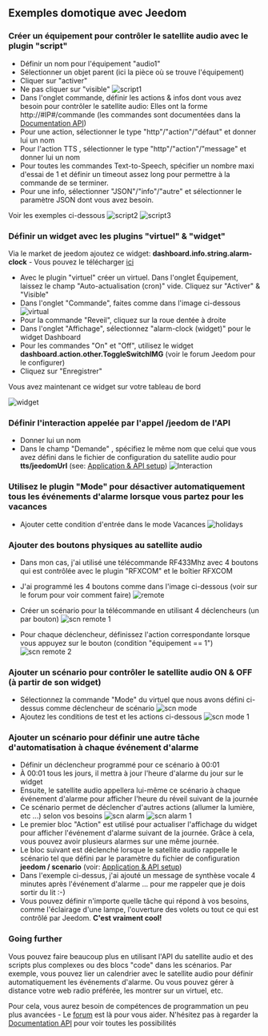 ## Exemples domotique avec Jeedom

### Créer un équipement pour contrôler le satellite audio avec le plugin "script"
 - Définir un nom  pour l'équipement "audio1"
 - Sélectionner un objet parent (ici la pièce où se trouve l'équipement)
 - Cliquer sur "activer"
 - Ne pas cliquer sur "visible"
![script1](https://github.com/diving91/web-radio/blob/master/jeedom/script%201.png)
- Dans l'onglet commande, définir les actions & infos dont vous avez besoin pour contrôler le satellite audio: Elles ont la forme http://#IP#/commande (les commandes sont documentées dans la [Documentation API](https://github.com/diving91/web-radio/blob/master/doc/api.md))
- Pour une action, sélectionner le type "http"/"action"/"défaut" et donner lui un nom
- Pour l'action TTS , sélectionner le type "http"/"action"/"message" et donner lui un nom
- Pour toutes les commandes Text-to-Speech, spécifier un nombre maxi d'essai de 1 et définir un timeout assez long pour permettre à la commande de se terminer.
- Pour une info, sélectionner "JSON"/"info"/"autre" et sélectionner le paramètre JSON dont vous avez besoin.
 
 Voir les exemples ci-dessous
![script2](https://github.com/diving91/web-radio/blob/master/jeedom/script%202.png)
![script3](https://github.com/diving91/web-radio/blob/master/jeedom/script%203.png)

### Définir un widget avec les plugins "virtuel" & "widget" 
Via le market de jeedom ajoutez ce widget: **dashboard.info.string.alarm-clock** - Vous pouvez le télécharger [ici](https://www.jeedom.com/market/core/php/downloadFile.php?id=1872&version=stable)
- Avec le plugin "virtuel" créer un virtuel. Dans l'onglet Équipement, laissez le champ "Auto-actualisation (cron)" vide. Cliquez sur "Activer" & "Visible"  
- Dans l'onglet "Commande", faites comme dans l'image ci-dessous![virtual](https://github.com/diving91/web-radio/blob/master/jeedom/virt%201.png)
- Pour la commande "Reveil", cliquez sur la roue dentée à droite  
- Dans l'onglet "Affichage", sélectionnez "alarm-clock (widget)" pour le widget Dashboard  
- Pour les commandes "On" et "Off", utilisez le widget **dashboard.action.other.ToggleSwitchIMG** (voir le forum Jeedom pour le configurer)  
- Cliquez sur "Enregistrer"

Vous avez maintenant ce widget sur votre tableau de bord

![widget](https://github.com/diving91/web-radio/blob/master/jeedom/widget%201.png)


### Définir l'interaction appelée par l'appel /jeedom de l'API
- Donner lui un nom
- Dans le champ "Demande" , spécifiez le même nom que celui que vous avez défini dans le fichier de configuration du satellite audio pour **tts/jeedomUrl** (see: [Application & API setup](https://github.com/diving91/web-radio/blob/master/doc/application.md))
![Interaction](https://github.com/diving91/web-radio/blob/master/jeedom/interact%201.png)

### Utilisez le plugin "Mode" pour désactiver automatiquement tous les événements d'alarme lorsque vous partez pour les vacances
- Ajouter cette condition d'entrée dans le mode Vacances
![holidays](https://github.com/diving91/web-radio/blob/master/jeedom/mode%201.png)

### Ajouter des boutons physiques au satellite audio
- Dans mon cas, j'ai utilisé une télécommande RF433Mhz avec 4 boutons qui est contrôlée avec le plugin "RFXCOM" et le boîtier RFXCOM  
- J'ai programmé les 4 boutons comme dans l'image ci-dessous (voir sur le forum pour voir comment faire)
![remote](https://github.com/diving91/web-radio/blob/master/jeedom/telco%201.png)

- Créer un scénario pour la télécommande en utilisant 4 déclencheurs (un par bouton)
![scn remote 1](https://github.com/diving91/web-radio/blob/master/jeedom/scn%20telco%201.png)
- Pour chaque déclencheur, définissez l'action correspondante lorsque vous appuyez sur le bouton (condition "équipement == 1")
![scn remote 2](https://github.com/diving91/web-radio/blob/master/jeedom/scn%20telco%202.png)

### Ajouter un scénario pour contrôler le satellite audio ON & OFF (à partir de son widget)
- Sélectionnez la commande "Mode" du virtuel que nous avons défini ci-dessus comme déclencheur de scénario
![scn mode](https://github.com/diving91/web-radio/blob/master/jeedom/scn%20onoff%201.png)
- Ajoutez les conditions de test et les actions ci-dessous
![scn mode 1](https://github.com/diving91/web-radio/blob/master/jeedom/scn%20onoff%202.png)

### Ajouter un scénario pour définir une autre tâche d'automatisation à chaque événement d'alarme
- Définir un déclencheur programmé pour ce scénario à 00:01  
- À 00:01 tous les jours, il mettra à jour l'heure d'alarme du jour sur le widget  
- Ensuite, le satellite audio appellera lui-même ce scénario à chaque événement d'alarme pour afficher l'heure du réveil suivant de la journée  
- Ce scénario permet de déclencher d'autres actions (allumer la lumière, etc ...) selon vos besoins
![scn alarm](https://github.com/diving91/web-radio/blob/master/jeedom/scn%20cron%201.png)
![scn alarm 1](https://github.com/diving91/web-radio/blob/master/jeedom/scn%20cron%202.png)
- Le premier bloc "Action" est utilisé pour actualiser l'affichage du widget pour afficher l'événement d'alarme suivant de la journée. Grâce à cela, vous pouvez avoir plusieurs alarmes sur une même journée.
- Le bloc suivant est déclenché lorsque le satellite audio rappelle le scénario tel que défini par le paramètre du fichier de configuration **jeedom / scenario** (voir: [Application & API setup](https://github.com/diving91/web-radio/blob/master/doc/application.md))
- Dans l'exemple ci-dessus, j'ai ajouté un message de synthèse vocale 4 minutes après l'événement d'alarme ... pour me rappeler que je dois sortir du lit :-)  
- Vous pouvez définir n'importe quelle tâche qui répond à vos besoins, comme l'éclairage d'une lampe, l'ouverture des volets ou tout ce qui est contrôlé par Jeedom. **C'est vraiment cool!**
### Going further
Vous pouvez faire beaucoup plus en utilisant l'API du satellite audio et des scripts plus complexes ou des blocs "code" dans les scénarios. Par exemple, vous pouvez lier un calendrier avec le satellite audio pour définir automatiquement les événements d'alarme. Ou vous pouvez gérer à distance votre web radio préférée, les montrer sur un virtuel, etc.

Pour cela, vous aurez besoin de compétences de programmation un peu plus avancées - Le [forum](https://www.jeedom.fr/forum/) est là pour vous aider.
N'hésitez pas à regarder la [Documentation API](https://github.com/diving91/web-radio/blob/master/doc/api.md) pour voir toutes les possibilités


